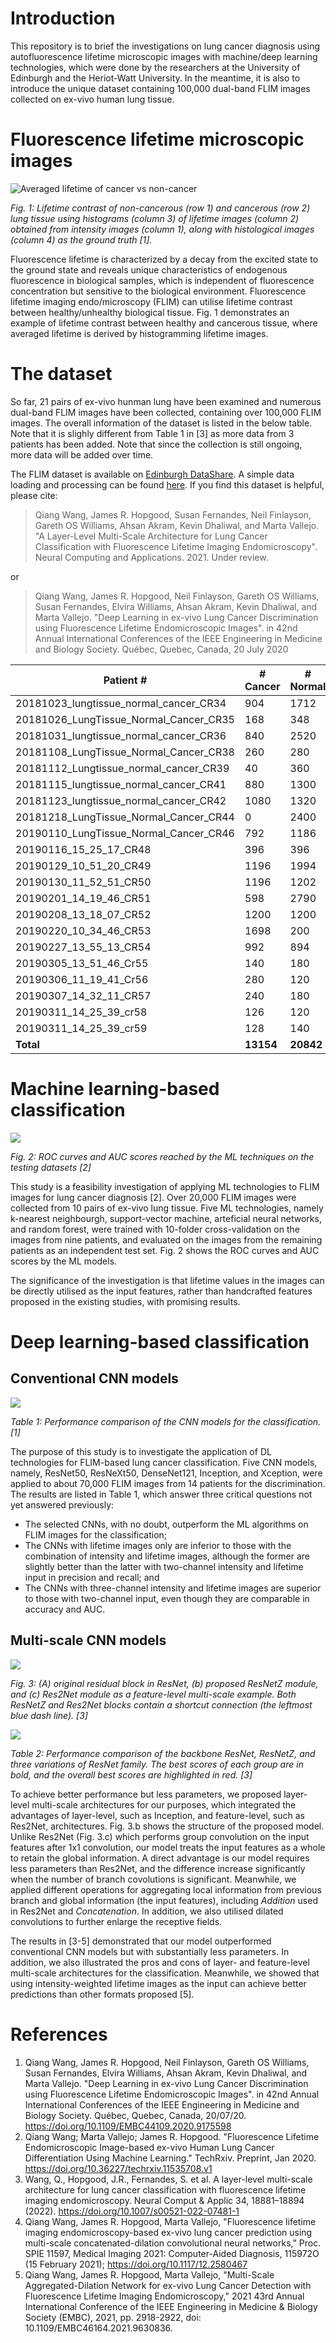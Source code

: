 # Introduction
This repository is to brief the investigations on lung cancer diagnosis using autofluorescence lifetime microscopic images with machine/deep learning technologies, which were done by the researchers at the University of Edinburgh and the Heriot-Watt University. In the meantime, it is also to introduce the unique dataset containing 100,000 dual-band FLIM images collected on ex-vivo human lung tissue.

# Fluorescence lifetime microscopic images
![](./images/lifetime_contrast.png "Averaged lifetime of cancer vs non-cancer")

*Fig. 1: Lifetime contrast of non-cancerous (row 1) and cancerous (row 2) lung tissue using histograms (column 3) of lifetime images (column 2) obtained from intensity images (column 1), along with histological images (column 4) as the ground truth [1].*

Fluorescence lifetime is characterized by a decay from the excited state to the ground state and reveals unique characteristics of endogenous fluorescence in biological samples, which is independent of fluorescence concentration but sensitive to the biological environment. Fluorescence lifetime imaging endo/microscopy (FLIM) can utilise lifetime contrast between healthy/unhealthy biological tissue. Fig. 1 demonstrates an example of lifetime contrast between healthy and cancerous tissue, where averaged lifetime is derived by histogramming lifetime images.

# The dataset
So far, 21 pairs of ex-vivo hunman lung have been examined and numerous dual-band FLIM images have been collected, containing over 100,000 FLIM images. The overall information of the dataset is listed in the below table. Note that it is slighly different from Table 1 in [3] as more data from 3 patients has been added. Note that since the collection is still ongoing, more data will be added over time. 

The FLIM dataset is available on [Edinburgh DataShare](https://doi.org/10.7488/ds/3269). A simple data loading and processing can be found [here](./data_post_processing.ipynb). If you find this dataset is helpful, please cite:
> Qiang Wang, James R. Hopgood, Susan Fernandes, Neil Finlayson, Gareth OS Williams, Ahsan Akram, Kevin Dhaliwal, and Marta Vallejo. "A Layer-Level Multi-Scale Architecture for Lung Cancer Classification with Fluorescence Lifetime Imaging Endomicroscopy". Neural Computing and Applications. 2021. Under review.

or
> Qiang Wang, James R. Hopgood, Neil Finlayson, Gareth OS Williams, Susan Fernandes, Elvira Williams, Ahsan Akram, Kevin Dhaliwal, and Marta Vallejo. "Deep Learning in ex-vivo Lung Cancer Discrimination using Fluorescence Lifetime Endomicroscopic Images". in  42nd Annual International Conferences of the IEEE Engineering in Medicine and Biology Society. Québec, Quebec, Canada,  20 July 2020


|    **Patient #**|  **# Cancer**| **# Normal**  |
|-----|-----|-----|
|20181023_lungtissue_normal_cancer_CR34|904|1712|
|20181026_LungTissue_Normal_Cancer_CR35|168|348|
|20181031_lungtissue_normal_cancer_CR36|840|2520|
|20181108_LungTissue_Normal_Cancer_CR38|260|280|
|20181112_Lungtissue_normal_cancer_CR39|40|360|
|20181115_lungtissue_normal_cancer_CR41|880|1300|
|20181123_lungtissue_normal_cancer_CR42|1080|1320|
|20181218_LungTissue_Normal_Cancer_CR44|0|2400|
|20190110_LungTissue_Normal_Cancer_CR46|792|1186|
|20190116_15_25_17_CR48|396|396|
|20190129_10_51_20_CR49|1196|1994|
|20190130_11_52_51_CR50|1196|1202|
|20190201_14_19_46_CR51|598|2790|
|20190208_13_18_07_CR52|1200|1200|
|20190220_10_34_46_CR53|1698|200|
|20190227_13_55_13_CR54|992|894|
|20190305_13_51_46_Cr55|140|180|
|20190306_11_19_41_Cr56|280|120|
|20190307_14_32_11_CR57|240|180|
|20190311_14_25_39_cr58|126|120|
|20190311_14_25_39_cr59|128|140|
| **Total** | **13154**| **20842**|




# Machine learning-based classification
![](./images/ml_roc.png)

*Fig. 2: ROC curves and AUC scores reached by the ML techniques on the testing datasets [2]*

This study is a feasibility investigation of applying ML technologies to FLIM images for lung cancer diagnosis [2]. Over 20,000 FLIM images were collected from 10 pairs of ex-vivo lung tissue. Five ML technologies, namely k-nearest neighbourgh, support-vector machine, arteficial neural networks, and random forest, were trained with 10-folder cross-validation on the images from nine patients, and evaluated on the images from the remaining patients as an independent test set. Fig. 2 shows the ROC curves and AUC scores by the ML models.

The significance of the investigation is that lifetime values in the images can be directly utilised as the input features, rather than handcrafted features proposed in the existing studies, with promising results.

# Deep learning-based classification
## Conventional CNN models
![](./images/flim_cnn_results.png)

*Table 1: Performance comparison of the CNN models for the classification. [1]*

The purpose of this study is to investigate the application of DL technologies for FLIM-based lung cancer classification. Five CNN models, namely, ResNet50, ResNeXt50, DenseNet121, Inception, and Xception, were applied to about 70,000 FLIM images from 14 patients for the discrimination. The results are listed in Table 1, which answer three critical questions not yet answered previously:
* The selected CNNs, with no doubt, outperform the ML algorithms on FLIM images for the classification; 
* The CNNs with lifetime images only are inferior to those with the combination of intensity and lifetime images, although the former are slightly better than the latter with two-channel intensity and lifetime input in precision and recall; and 
* The CNNs with three-channel intensity and lifetime images are superior to those with two-channel input, even though they are comparable in accuracy and AUC.

## Multi-scale CNN models
![](./images/resnetz.png)

*Fig. 3: (A) original residual block in ResNet, (b) proposed ResNetZ module, and (c) Res2Net module as a feature-level multi-scale example. Both ResNetZ and Res2Net blocks contain a shortcut connection (the leftmost blue dash line). [3]*

![](./images/resnetz_results.png)

*Table 2: Performance comparison of the backbone ResNet, ResNetZ, and three variations of ResNet family. The best scores of each group are in bold, and the overall best scores are highlighted in red. [3]*

To achieve better performance but less parameters, we proposed layer-level multi-scale architectures for our purposes, which integrated the advantages of layer-level, 
such as Inception, and feature-level, such as Res2Net, architectures. Fig. 3.b shows the structure of the proposed model. Unlike Res2Net (Fig. 3.c) which performs group 
convolution on the input features after 1x1 convolution, our model treats the input features as a whole to retain the global information. A direct advantage is our model 
requires less parameters than Res2Net, and the difference increase significantly when the number of branch covolutions is significant. Meanwhile, we applied different 
operations for aggregating local information from previous branch and global information (the input features), including *Addition* used in Res2Net and *Concatenation*. In addition, we also utilised dilated convolutions to further enlarge the receptive fields. 

The results in [3-5] demonstrated that our model outperformed conventional CNN models but with substantially less parameters. In addition, we also illustrated the pros and cons of layer- and feature-level multi-scale architectures for the classification. Meanwhile, we showed that using intensity-weighted lifetime images as the input can achieve better predictions than other formats proposed [5].

# References
1. Qiang Wang, James R. Hopgood, Neil Finlayson, Gareth OS Williams, Susan Fernandes, Elvira Williams, Ahsan Akram, Kevin Dhaliwal, and Marta Vallejo. "Deep Learning in ex-vivo Lung Cancer Discrimination using Fluorescence Lifetime Endomicroscopic Images". in  42nd Annual International Conferences of the IEEE Engineering in Medicine and Biology Society. Québec, Quebec, Canada,  20/07/20. https://doi.org/10.1109/EMBC44109.2020.9175598
2. Qiang Wang; Marta Vallejo; James R. Hopgood. "Fluorescence Lifetime Endomicroscopic Image-based ex-vivo Human Lung Cancer Differentiation Using Machine Learning." TechRxiv. Preprint, Jan 2020. https://doi.org/10.36227/techrxiv.11535708.v1
3. Wang, Q., Hopgood, J.R., Fernandes, S. et al. A layer-level multi-scale architecture for lung cancer classification with fluorescence lifetime imaging endomicroscopy. Neural Comput & Applic 34, 18881–18894 (2022). https://doi.org/10.1007/s00521-022-07481-1
4. Qiang Wang, James R. Hopgood, Marta Vallejo, "Fluorescence lifetime imaging endomicroscopy-based ex-vivo lung cancer prediction using multi-scale concatenated-dilation convolutional neural networks," Proc. SPIE 11597, Medical Imaging 2021: Computer-Aided Diagnosis, 115972O (15 February 2021); https://doi.org/10.1117/12.2580467
5. Qiang Wang, James R. Hopgood, Marta Vallejo, "Multi-Scale Aggregated-Dilation Network for ex-vivo Lung Cancer Detection with Fluorescence Lifetime Imaging Endomicroscopy," 2021 43rd Annual International Conference of the IEEE Engineering in Medicine & Biology Society (EMBC), 2021, pp. 2918-2922, doi: 10.1109/EMBC46164.2021.9630836.